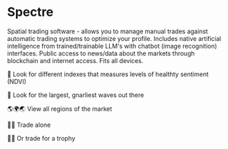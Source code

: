 # Spectre
Spatial trading software - allows you to manage manual trades against automatic trading systems to optimize your profile. Includes native artificial intelligence from trained/trainable LLM's with chatbot (image recognition) interfaces. Public access to news/data about the markets through blockchain and internet access. Fits all devices.

🌴 Look for different indexes that measures levels of healthty sentiment (NDVI)

🌊 Look for the largest, gnarliest waves out there

🌎🌍🌏 View all regions of the market

🏄‍♂️ Trade alone

🏄‍♀️ Or trade for a trophy

